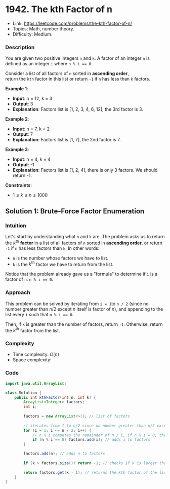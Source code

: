 # 1942. The kth Factor of n
- Link: https://leetcode.com/problems/the-kth-factor-of-n/
- Topics: Math, number theory.
- Difficulty: Medium.

### Description
You are given two positive integers `n` and `k`. A factor of an integer `n` is defined as an integer `i` where `n % i == 0`.

Consider a list of all factors of `n` sorted in **ascending order**, return the `kth` factor in this list or return `-1` if `n` has less than `k` factors.

**Example 1**:
- **Input**: n = 12, k = 3
- **Output**: 3
- **Explanation**: Factors list is [1, 2, 3, 4, 6, 12], the 3rd factor is 3.

**Example 2**:
- **Input**: n = 7, k = 2
- **Output**: 7
- **Explanation**: Factors list is [1, 7], the 2nd factor is 7.

**Example 3**:
- **Input**: n = 4, k = 4
- **Output**: -1
- **Explanation**: Factors list is [1, 2, 4], there is only 3 factors. We should return -1.

**Constraints**:
- $1 \le k \le n \le 1000$

## Solution 1: Brute-Force Factor Enumeration
### Intuition  
Let's start by understanding what `n` and `k` are. The problem asks us to return the $k^{\text{th}}$ **factor** in a list of all factors of `n` sorted in **ascending order**, or return `-1` if `n` has less factors than `k`. In other words:
- `n` is the number whose factors we have to list.
- `k` is the $k^{\text{th}}$ factor we have to return from the list.

Notice that the problem already gave us a "formula" to determine if `i` is a factor of `n`: `n % i == 0`.

### Approach
This problem can be solved by iterating from `i = 1`to `n / 2` (since no number greater than $n / 2$ except $n$ itself is factor of $n$), and appending to the list every `i` such that `n % i == 0`.

Then, if `k` is greater than the number of factors, return `-1`. Otherwise, return the $k^{\text{th}}$ factor from the list.

### Complexity
- Time complexity: $O(n)$
- Space complexity:

### Code
```java
import java.util.ArrayList;

class Solution {
    public int kthFactor(int n, int k) {
        ArrayList<Integer> factors;
        int i;
		
		factors = new ArrayList<>(); // list of factors
		
        // iterates from 1 to n/2 since no number greater than n/2 except n itself is factor of n
		for (i = 1; i <= n / 2; i++) {
            // n % i computes the remainder of n / i, if n % i = 0, then i is a factor of n
            if (n % i == 0) factors.add(i); // adds i to factors
        }

        factors.add(n); // adds n to factors
		
		if (k > factors.size()) return -1; // checks if k is larger than the number of factors in factors, if so, returns -1
		
		return factors.get(k - 1); // returns the kth factor of the list of factors
    }
}
```